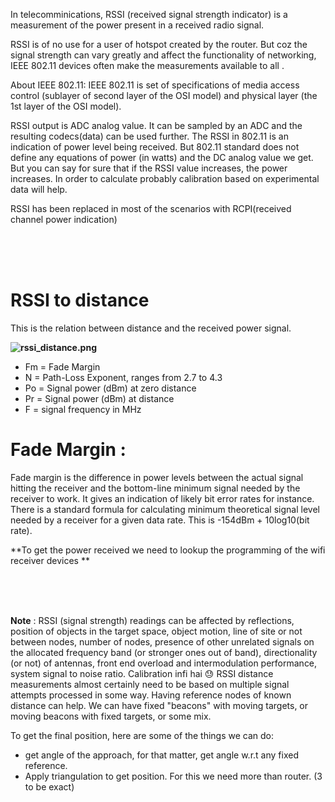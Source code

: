 In telecomminications, RSSI (received signal strength indicator) is a measurement of the power present in a received radio signal.

RSSI is of no use for a user of hotspot created by the router. But coz the signal strength can vary greatly and affect the functionality of networking, IEEE 802.11 devices often make the measurements available to all .

About IEEE 802.11: 
IEEE 802.11 is set of specifications of media access control (sublayer of second layer of the OSI model) and physical layer (the 1st layer of the OSI model). 

RSSI output is ADC analog value. It can be sampled by an ADC and the resulting codecs(data) can be used further. The RSSI in 802.11 is an indication of power level being received.
But 802.11 standard does not define any equations of power (in watts) and the DC analog value we get. But you can say for sure that if the RSSI value increases, the power increases.
In order to calculate probably calibration based on experimental data will help.

RSSI has been replaced in most of the scenarios with RCPI(received channel power indication)         

</br>
</br>
</br>

# RSSI to distance

This is the relation between distance and the received power signal. 

**![rssi_distance.png](https://lh4.googleusercontent.com/qhHNGTuqD84Z4YnDmLChOZTzBp3x9I9ZrbIAy0Cwad6ViMW32A-oqfUpJvkIj0KLwOzwNSySv0-YI086DLNDe2-8C0flKtmrgkC13yzs_fF4sS7gVuNLMhF8iJq-O_ZD1Hq9CqHn)**

- Fm = Fade Margin
- N = Path-Loss Exponent, ranges from 2.7 to 4.3
- Po = Signal power (dBm) at zero distance
- Pr = Signal power (dBm) at distance
- F = signal frequency in MHz

# Fade Margin : 
Fade margin is the difference in power levels between the actual signal hitting the receiver and the bottom-line minimum signal needed by the receiver to work. It gives an indication of likely bit error rates for instance.
There is a standard formula for calculating minimum theoretical signal level needed by a receiver for a given data rate. This is -154dBm + 10log10(bit rate).

**To get the power received we need to lookup the programming of the wifi receiver devices **

</br>
</br>
</br>


**Note** : 
RSSI (signal strength) readings can be affected by reflections, position of objects in the target space, object motion, line of site or not between nodes, number of nodes, presence of other unrelated signals on the allocated frequency band (or stronger ones out of band), directionality (or not) of antennas, front end overload and intermodulation performance, system signal to noise ratio. Calibration infi hai :sweat:
RSSI distance measurements almost certainly need to be based on multiple signal attempts processed in some way. Having reference nodes of known distance can help. We can have fixed "beacons" with moving targets, or moving beacons with fixed targets, or some mix.



To get the final position, here are some of the things we can do: 
- get angle of the approach, for that matter, get angle w.r.t any fixed reference. 
- Apply triangulation to get position. For this we need more than  router. (3 to be exact)
